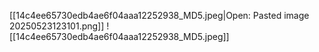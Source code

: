 [[14c4ee65730edb4ae6f04aaa12252938_MD5.jpeg|Open: Pasted image 20250523123101.png]]
![[14c4ee65730edb4ae6f04aaa12252938_MD5.jpeg]]